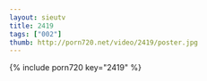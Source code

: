 ```yaml
--- 
layout: sieutv
title: 2419
tags: ["002"]
thumb: http://porn720.net/video/2419/poster.jpg
---
```

{% include porn720 key="2419" %} 
